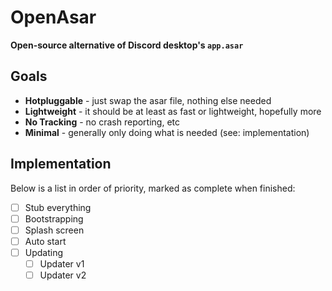 # OpenAsar
**Open-source alternative of Discord desktop's `app.asar`**

## Goals
- **Hotpluggable** - just swap the asar file, nothing else needed
- **Lightweight** - it should be at least as fast or lightweight, hopefully more
- **No Tracking** - no crash reporting, etc
- **Minimal** - generally only doing what is needed (see: implementation)

## Implementation
Below is a list in order of priority, marked as complete when finished:
- [ ] Stub everything
- [ ] Bootstrapping
- [ ] Splash screen
- [ ] Auto start
- [ ] Updating
  - [ ] Updater v1
  - [ ] Updater v2